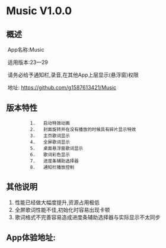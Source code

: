# Music V1.0.0
## 概述

​		App名称:Music

​		适用版本:23—29

​		请务必给予通知栏,录音,在其他App上层显示(悬浮窗)权限

​		地址: https://github.com/g1587613421/Music



## 版本特性

             1.   启动特效动画 
             2.   封面旋转并在没有播放的时候具有碎片显示特效
             3.   主页歌词显示
             4.   全屏歌词显示
             5.   桌面悬浮窗歌词显示
             6.   歌词彩色显示
             7.   进度条辅助选择器
             8.   通知栏播放控制                 

## 其他说明

1. 性能已经做大幅度提升,资源占用极低
2. 全屏歌词性能不佳,初始化时容易出现卡顿
3. 歌词格式不完善容易造成进度条辅助选择器与实际显示不太同步
## App体验地址:

